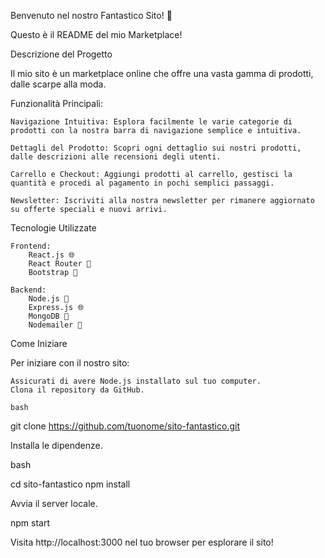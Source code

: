 Benvenuto nel nostro Fantastico Sito! 🚀

Questo è il README del mio Marketplace!

Descrizione del Progetto

Il mio sito è un marketplace online che offre una vasta gamma di prodotti, dalle scarpe alla moda.

Funzionalità Principali:

    Navigazione Intuitiva: Esplora facilmente le varie categorie di prodotti con la nostra barra di navigazione semplice e intuitiva.

    Dettagli del Prodotto: Scopri ogni dettaglio sui nostri prodotti, dalle descrizioni alle recensioni degli utenti.

    Carrello e Checkout: Aggiungi prodotti al carrello, gestisci la quantità e procedi al pagamento in pochi semplici passaggi.

    Newsletter: Iscriviti alla nostra newsletter per rimanere aggiornato su offerte speciali e nuovi arrivi.

Tecnologie Utilizzate

    Frontend:
        React.js 🌐
        React Router 🚦
        Bootstrap 🎨

    Backend:
        Node.js 🚀
        Express.js 🌐
        MongoDB 🍃
        Nodemailer 📧



Come Iniziare

Per iniziare con il nostro sito:

    Assicurati di avere Node.js installato sul tuo computer.
    Clona il repository da GitHub.

    bash

git clone https://github.com/tuonome/sito-fantastico.git

Installa le dipendenze.

bash

cd sito-fantastico
npm install

Avvia il server locale.


npm start

Visita http://localhost:3000 nel tuo browser per esplorare il sito!